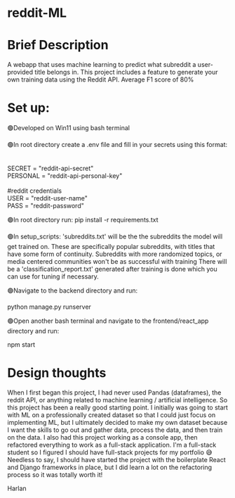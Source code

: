 # reddit-ML
<h1>Brief Description</h1>
A webapp that uses machine learning to predict what subreddit a user-provided title belongs in.
This project includes a feature to generate your own training data using the Reddit API. 
Average F1 score of 80%

<h1>Set up:</h1>
🟢Developed on Win11 using bash terminal

🟢In root directory create a .env file and fill in your secrets using this format:

<br>SECRET = "reddit-api-secret"
<br>PERSONAL = "reddit-api-personal-key"
<br>
<br>#reddit credentials
<br>USER = "reddit-user-name"
<br>PASS = "reddit-password"

🟢In root directory run: pip install -r requirements.txt

🟢In setup_scripts: 'subreddits.txt' will be the the subreddits the model will get trained on. These are specifically popular subreddits,
with titles that have some form of continuity. Subreddits with more randomized topics, or media centered communities won't be as successful with training
There will be a 'classification_report.txt' generated after training is done which you can use for tuning if necessary.

🟢Navigate to the backend directory and run:

python manage.py runserver

🟢Open another bash terminal and navigate to the frontend/react_app directory and run:

npm start


<h1>Design thoughts</h1>
When I first began this project, I had never used Pandas (dataframes), the reddit API, or anything related to machine learning / artificial intelligence. 
So this project has been a really good starting point. I initially was going to start with ML on a professionally created dataset so that I could just focus on implementing ML, but I ultimately decided to make my own dataset because I want the skills to go out and gather data, process the data, and then train on the data. I also had this project working as a console app, then refactored everything to work as a full-stack application. I'm a full-stack student so I figured I should have full-stack projects for my portfolio 😅 Needless to say, I should have started the project with the boilerplate React and Django frameworks in place, but I did learn a lot on the refactoring process so it was totally worth it!

Harlan
